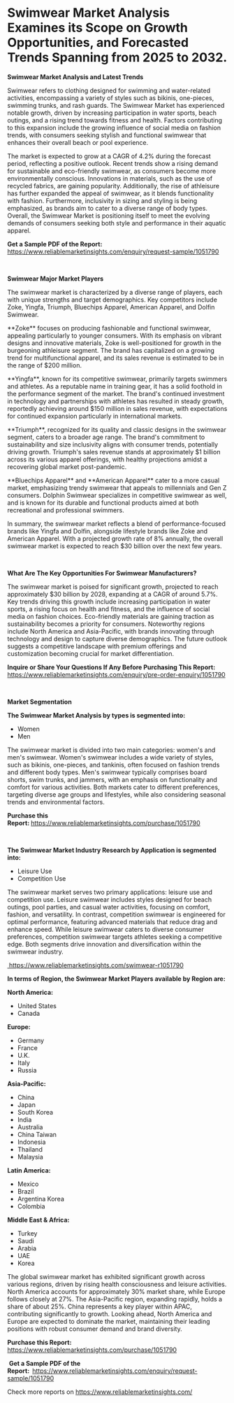 <p><h1>Swimwear Market Analysis Examines its Scope on Growth Opportunities, and Forecasted Trends Spanning from 2025 to 2032.</h1></p><p><strong>Swimwear Market Analysis and Latest Trends</strong></p>
<p><p>Swimwear refers to clothing designed for swimming and water-related activities, encompassing a variety of styles such as bikinis, one-pieces, swimming trunks, and rash guards. The Swimwear Market has experienced notable growth, driven by increasing participation in water sports, beach outings, and a rising trend towards fitness and health. Factors contributing to this expansion include the growing influence of social media on fashion trends, with consumers seeking stylish and functional swimwear that enhances their overall beach or pool experience.</p><p>The market is expected to grow at a CAGR of 4.2% during the forecast period, reflecting a positive outlook. Recent trends show a rising demand for sustainable and eco-friendly swimwear, as consumers become more environmentally conscious. Innovations in materials, such as the use of recycled fabrics, are gaining popularity. Additionally, the rise of athleisure has further expanded the appeal of swimwear, as it blends functionality with fashion. Furthermore, inclusivity in sizing and styling is being emphasized, as brands aim to cater to a diverse range of body types. Overall, the Swimwear Market is positioning itself to meet the evolving demands of consumers seeking both style and performance in their aquatic apparel.</p></p>
<p><strong>Get a Sample PDF of the Report:&nbsp;</strong> <a href="https://www.reliablemarketinsights.com/enquiry/request-sample/1051790?utm_campaign=1894&utm_medium=2&utm_source=Github&utm_content=ia&utm_term=08022025&utm_id=swimwear">https://www.reliablemarketinsights.com/enquiry/request-sample/1051790</a></p>
<p>&nbsp;</p>
<p><strong>Swimwear Major Market Players</strong></p>
<p><p>The swimwear market is characterized by a diverse range of players, each with unique strengths and target demographics. Key competitors include Zoke, Yingfa, Triumph, Bluechips Apparel, American Apparel, and Dolfin Swimwear. </p><p>**Zoke** focuses on producing fashionable and functional swimwear, appealing particularly to younger consumers. With its emphasis on vibrant designs and innovative materials, Zoke is well-positioned for growth in the burgeoning athleisure segment. The brand has capitalized on a growing trend for multifunctional apparel, and its sales revenue is estimated to be in the range of $200 million.</p><p>**Yingfa**, known for its competitive swimwear, primarily targets swimmers and athletes. As a reputable name in training gear, it has a solid foothold in the performance segment of the market. The brand's continued investment in technology and partnerships with athletes has resulted in steady growth, reportedly achieving around $150 million in sales revenue, with expectations for continued expansion particularly in international markets.</p><p>**Triumph**, recognized for its quality and classic designs in the swimwear segment, caters to a broader age range. The brand's commitment to sustainability and size inclusivity aligns with consumer trends, potentially driving growth. Triumph's sales revenue stands at approximately $1 billion across its various apparel offerings, with healthy projections amidst a recovering global market post-pandemic.</p><p>**Bluechips Apparel** and **American Apparel** cater to a more casual market, emphasizing trendy swimwear that appeals to millennials and Gen Z consumers. Dolphin Swimwear specializes in competitive swimwear as well, and is known for its durable and functional products aimed at both recreational and professional swimmers. </p><p>In summary, the swimwear market reflects a blend of performance-focused brands like Yingfa and Dolfin, alongside lifestyle brands like Zoke and American Apparel. With a projected growth rate of 8% annually, the overall swimwear market is expected to reach $30 billion over the next few years.</p></p>
<p>&nbsp;</p>
<p><strong>What Are The Key Opportunities For Swimwear Manufacturers?</strong></p>
<p><p>The swimwear market is poised for significant growth, projected to reach approximately $30 billion by 2028, expanding at a CAGR of around 5.7%. Key trends driving this growth include increasing participation in water sports, a rising focus on health and fitness, and the influence of social media on fashion choices. Eco-friendly materials are gaining traction as sustainability becomes a priority for consumers. Noteworthy regions include North America and Asia-Pacific, with brands innovating through technology and design to capture diverse demographics. The future outlook suggests a competitive landscape with premium offerings and customization becoming crucial for market differentiation.</p></p>
<p><strong>Inquire or Share Your Questions If Any Before Purchasing This Report:</strong> <a href="https://www.reliablemarketinsights.com/enquiry/pre-order-enquiry/1051790?utm_campaign=1894&utm_medium=2&utm_source=Github&utm_content=ia&utm_term=08022025&utm_id=swimwear">https://www.reliablemarketinsights.com/enquiry/pre-order-enquiry/1051790</a></p>
<p>&nbsp;</p>
<p><strong>Market Segmentation</strong></p>
<p><strong>The Swimwear Market Analysis by types is segmented into:</strong></p>
<p><ul><li>Women</li><li>Men</li></ul></p>
<p><p>The swimwear market is divided into two main categories: women's and men's swimwear. Women's swimwear includes a wide variety of styles, such as bikinis, one-pieces, and tankinis, often focused on fashion trends and different body types. Men's swimwear typically comprises board shorts, swim trunks, and jammers, with an emphasis on functionality and comfort for various activities. Both markets cater to different preferences, targeting diverse age groups and lifestyles, while also considering seasonal trends and environmental factors.</p></p>
<p><strong>Purchase this Report:&nbsp;</strong><a href="https://www.reliablemarketinsights.com/purchase/1051790?utm_campaign=1894&utm_medium=2&utm_source=Github&utm_content=ia&utm_term=08022025&utm_id=swimwear">https://www.reliablemarketinsights.com/purchase/1051790</a></p>
<p>&nbsp;</p>
<p><strong>The Swimwear Market Industry Research by Application is segmented into:</strong></p>
<p><ul><li>Leisure Use</li><li>Competition Use</li></ul></p>
<p><p>The swimwear market serves two primary applications: leisure use and competition use. Leisure swimwear includes styles designed for beach outings, pool parties, and casual water activities, focusing on comfort, fashion, and versatility. In contrast, competition swimwear is engineered for optimal performance, featuring advanced materials that reduce drag and enhance speed. While leisure swimwear caters to diverse consumer preferences, competition swimwear targets athletes seeking a competitive edge. Both segments drive innovation and diversification within the swimwear industry.</p></p>
<p><a href="https://www.reliablemarketinsights.com/swimwear-r1051790?utm_campaign=1894&utm_medium=2&utm_source=Github&utm_content=ia&utm_term=08022025&utm_id=swimwear">&nbsp;https://www.reliablemarketinsights.com/swimwear-r1051790</a></p>
<p><strong>In terms of Region, the Swimwear Market Players available by Region are:</strong></p>
<p>
    <p> <strong> North America: </strong>
        <ul>
            <li>United States</li>
            <li>Canada</li>
        </ul>
        </p> 
    <p> <strong> Europe: </strong>
        <ul>
            <li>Germany</li>
            <li>France</li>
            <li>U.K.</li>
            <li>Italy</li>
            <li>Russia</li>
        </ul>
        </p> 
    <p> <strong> Asia-Pacific: </strong>
        <ul>
            <li>China</li>
            <li>Japan</li>
            <li>South Korea</li>
            <li>India</li>
            <li>Australia</li>
            <li>China Taiwan</li>
            <li>Indonesia</li>
            <li>Thailand</li>
            <li>Malaysia</li>
        </ul>
        </p> 
    <p> <strong> Latin America: </strong>
        <ul>
            <li>Mexico</li>
            <li>Brazil</li>
            <li>Argentina Korea</li>
            <li>Colombia</li>
        </ul>
        </p> 
    <p> <strong> Middle East & Africa: </strong>
        <ul>
            <li>Turkey</li>
            <li>Saudi</li>
            <li>Arabia</li>
            <li>UAE</li>
            <li>Korea</li>
        </ul>
    </p>
    </p>
<p><p>The global swimwear market has exhibited significant growth across various regions, driven by rising health consciousness and leisure activities. North America accounts for approximately 30% market share, while Europe follows closely at 27%. The Asia-Pacific region, expanding rapidly, holds a share of about 25%. China represents a key player within APAC, contributing significantly to growth. Looking ahead, North America and Europe are expected to dominate the market, maintaining their leading positions with robust consumer demand and brand diversity.</p></p>
<p><strong>Purchase this Report: </strong><a href="https://www.reliablemarketinsights.com/purchase/1051790?utm_campaign=1894&utm_medium=2&utm_source=Github&utm_content=ia&utm_term=08022025&utm_id=swimwear">https://www.reliablemarketinsights.com/purchase/1051790</a></p>
<p>&nbsp;<strong>Get a Sample PDF of the Report:&nbsp;&nbsp;</strong><a href="https://www.reliablemarketinsights.com/enquiry/request-sample/1051790?utm_campaign=1894&utm_medium=2&utm_source=Github&utm_content=ia&utm_term=08022025&utm_id=swimwear">https://www.reliablemarketinsights.com/enquiry/request-sample/1051790</a></p>
<p><strong></strong></p>
<p>Check more reports on <a href="https://www.reliablemarketinsights.com/?utm_campaign=1894&utm_medium=2&utm_source=Github&utm_content=ia&utm_term=08022025&utm_id=swimwear">https://www.reliablemarketinsights.com/</a></p>